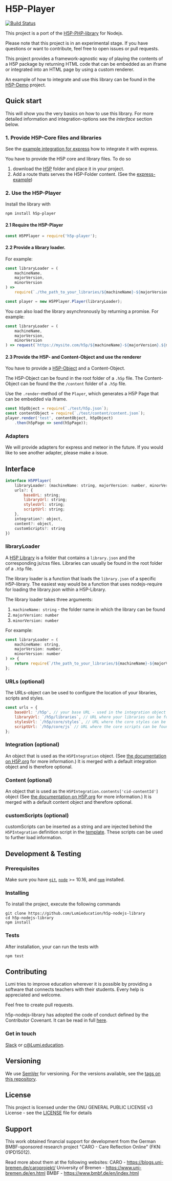 # H5P-Player

[![Build Status](https://travis-ci.org/Lumieducation/H5P-Nodejs-library.svg?branch=master)](https://travis-ci.org/Lumieducation/H5P-Nodejs-library)

This project is a port of the [H5P-PHP-library](https://github.com/h5p/h5p-php-library) for Nodejs.

Please note that this project is in an experimental stage. If you have questions or want to contribute, feel free to open issues or pull requests.

This project provides a framework-agnostic way of playing the contents of a H5P package by returning HTML code that can be embedded as an iframe or integrated into an HTML page by using a custom renderer.

An example of how to integrate and use this library can be found in the [H5P-Demo](https://github.com/Lumieducation/H5P-Demo) project.

## Quick start

This will show you the very basics on how to use this library. For more detailed information and integration-options see the *interface* section below.

### 1. Provide H5P-Core files and libraries

See the [example integration for express](https://github.com/Lumieducation/H5P-Demo/blob/master/express.js) how to integrate it with express.

You have to provide the H5P core and library files. To do so

1. download the [H5P](https://github.com/h5p/h5p-php-library/archive/1.22.0.zip) folder and place it in your project.
2. Add a route thats serves the H5P-Folder content. (See the [express-example](https://github.com/Lumieducation/H5P-Demo/blob/master/express.js#L62))

### 2. Use the H5P-Player

Install the library with 

```
npm install h5p-player
```

#### 2.1 Require the H5P-Player

```js
const H5PPlayer = require('h5p-player');
```

#### 2.2 Provide a library loader.

For example:

```js
const libraryLoader = (
    machineName,
    majorVersion,
    minorVersion
) => 
    require(`./the_path_to_your_libraries/${machineName}-${majorVersion}.${minorVersion}/library.json`);

const player = new H5PPlayer.Player(libraryLoader);
```

You can also load the library asynchronously by returning a promise. For example:

```js
const libraryLoader = (
    machineName,
    majorVersion,
    minorVersion
) => request(`https://mysite.com/h5p/${machineName}-${majorVersion}.${minorVersion}/library.json`)); // request returns a promise
```

#### 2.3 Provide the H5P- and Content-Object and use the renderer

You have to provide a [H5P-Object](https://h5p.org/documentation/developers/json-file-definitions) and a Content-Object. 

The H5P-Object can be found in the root folder of a `.h5p` file. The Content-Object can be found the the `/content` folder of a `.h5p` file.

Use the `.render`-method of the `Player`, which generates a H5P Page that can be embedded via iframe.

```js
const h5pObject = require(`./test/h5p.json`);
const contentObject = require(`./test/content/content.json`);
player.render('test', contentObject, h5pObject)
    .then(h5pPage => send(h5pPage));
```

### Adapters

We will provide adapters for express and meteor in the future. If you would like to see another adapter, please make a issue.

## Interface

```js
interface H5PPlayer(
    libraryLoader: (machineName: string, majorVersion: number, minorVersion: number) => LibraryJSON,
    urls?: {
        baseUrL: string;
        libraryUrl: string;
        stylesUrl: string;
        scriptUrl: string;
    },
    integration?: object,
    content?: object,
    customScripts?: string
})
```

### libraryLoader

A [H5P Library](https://h5p.org/library-definition) is a folder that contains a `library.json` and the corresponding js/css files. Libraries can usually be found in the root folder of a `.h5p` file.

The library loader is a function that loads the `library.json` of a specific H5P-library. The easiest way would be a function that uses nodejs-require for loading the library.json within a H5P-Library.

The library loader takes three arguments:

1. `machineName: string` - the folder name in which the library can be found
2. `majorVersion: number`
3. `minorVersion: number`

For example:

```js
const libraryLoader = (
    machineName: string,
    majorVersion: number,
    minorVersion: number
) => {
    return require(`/the_path_to_your_libraries/${machineName}-${majorVersion}.${minorVersion}/library.json`);
};
```

### URLs (optional)

The URLs-object can be used to configure the location of your libraries, scripts and styles.

```js
const urls = {
    baseUrl: '/h5p', // your base URL - used in the integration object
    libraryUrl: `/h5p/libraries`, // URL where your libraries can be found
    stylesUrl: `/h5p/core/styles`, // URL where the core styles can be found
    scriptUrl: `/h5p/core/js` // URL where the core scripts can be found
};
```

### Integration (optional)

An object that is used as the `H5PIntegration` object. (See [the documentation on H5P.org](https://h5p.org/creating-your-own-h5p-plugin) for more information.) It is merged with a default integration object and is therefore optional.

### Content (optional)

An object that is used as the `H5PIntegration.contents['cid-contentId']` object (See [the documentation on H5P.org](https://h5p.org/creating-your-own-h5p-plugin) for more information.) It is merged with a default content object and therefore optional.

### customScripts (optional)

customScripts can be inserted as a string and are injected behind the `H5PIntegration` definition script in the [template](https://github.com/Lumieducation/H5P-Nodejs-library/blob/next/src/renderers/default.js#L15). These scripts can be used to further load information.

## Development & Testing

### Prerequisites

Make sure you have [`git`](https://git-scm.com/), [`node`](https://nodejs.org/) >= 10.16, and [`npm`](https://www.npmjs.com/get-npm) installed.

### Installing

To install the project, execute the following commands

```
git clone https://github.com/Lumieducation/h5p-nodejs-library
cd h5p-nodejs-library
npm install
```

### Tests

After installation, your can run the tests with

```
npm test
```

## Contributing

Lumi tries to improve education wherever it is possible by providing a software that connects teachers with their students. Every help is appreciated and welcome.

Feel free to create pull requests.

h5p-nodejs-library has adopted the code of conduct defined by the Contributor Covenant. It can be read in full [here](./CODE-OF-CONDUCT.md).

### Get in touch

[Slack](https://join.slack.com/t/lumi-education/shared_invite/enQtMjY0MTM2NjIwNDU0LWU3YzVhZjdkNGFjZGE1YThjNzBiMmJjY2I2ODk2MzAzNDE3YzI0MmFkOTdmZWZhOTBmY2RjOTc3ZmZmOWMxY2U) or [c@Lumi.education](mailto:c@Lumi.education).

## Versioning

We use [SemVer](http://semver.org/) for versioning. For the versions available, see the [tags on this repository](https://github.com/Lumieducation/Lumi/tags).

## License

This project is licensed under the GNU GENERAL PUBLIC LICENSE v3 License - see the [LICENSE](LICENSE) file for details

## Support

This work obtained financial support for development from the German BMBF-sponsored research project "CARO - Care Reflection Online" (FKN: 01PD15012).

Read more about them at the following websites:
CARO - https://blogs.uni-bremen.de/caroprojekt/
University of Bremen - https://www.uni-bremen.de/en.html
BMBF - https://www.bmbf.de/en/index.html 
